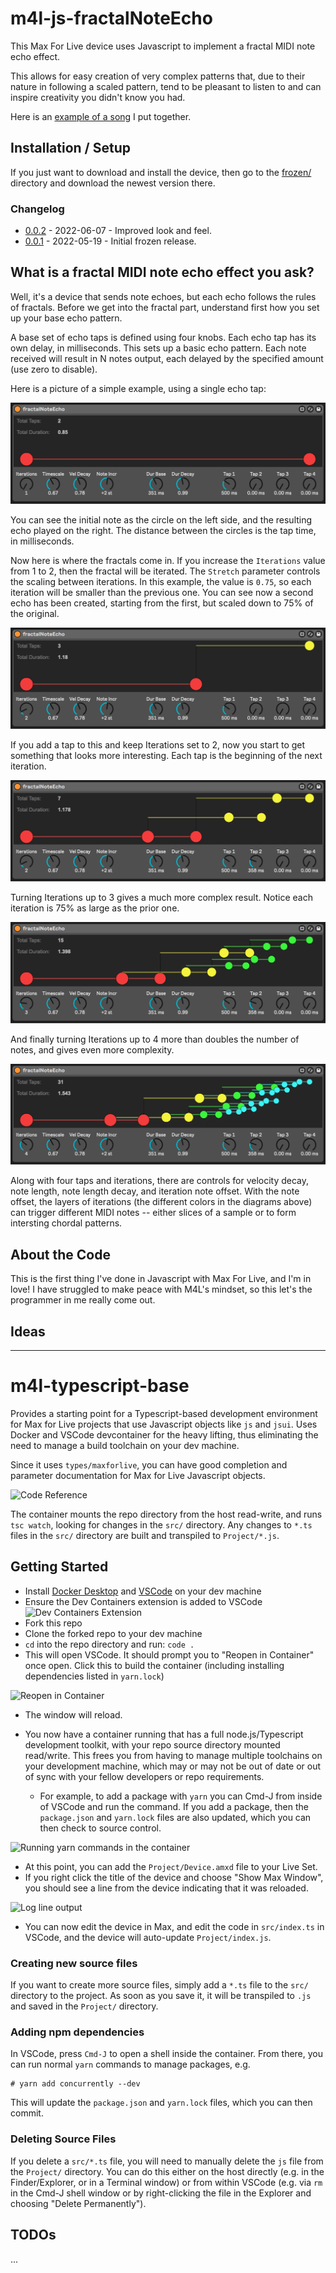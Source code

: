 # m4l-js-fractalNoteEcho

This Max For Live device uses Javascript to implement a fractal MIDI note echo effect.

This allows for easy creation of very complex patterns that, due to their nature in following a scaled pattern, tend to be pleasant to listen to and can inspire creativity you didn't know you had.

Here is an [example of a song](https://zacksteinkamp.bandcamp.com/track/two-trees) I put together.

## Installation / Setup

If you just want to download and install the device, then go to the [frozen/](https://github.com/zsteinkamp/m4l-js-fractalNoteEcho/tree/main/frozen) directory and download the newest version there.

### Changelog

* [0.0.2](https://github.com/zsteinkamp/m4l-js-fractalNoteEcho/raw/main/frozen/FractalNoteEcho-0.0.2.amxd) - 2022-06-07 - Improved look and feel.
* [0.0.1](https://github.com/zsteinkamp/m4l-js-fractalNoteEcho/raw/main/frozen/FractalNoteEcho-0.0.1.amxd) - 2022-05-19 - Initial frozen release.

## What is a fractal MIDI note echo effect you ask?

Well, it's a device that sends note echoes, but each echo follows the rules of fractals. Before we get into the fractal part, understand first how you set up your base echo pattern.

A base set of echo taps is defined using four knobs. Each echo tap has its own delay, in milliseconds. This sets up a basic echo pattern. Each note received will result in N notes output, each delayed by the specified amount (use zero to disable).

Here is a picture of a simple example, using a single echo tap:

![Single Tap, Single Iteration Example](images/iter1.1.png)

You can see the initial note as the circle on the left side, and the resulting echo played on the right. The distance between the circles is the tap time, in milliseconds.

Now here is where the fractals come in. If you increase the `Iterations` value from 1 to 2, then the fractal will be iterated. The `Stretch` parameter controls the scaling between iterations. In this example, the value is `0.75`, so each iteration will be smaller than the previous one. You can see now a second echo has been created, starting from the first, but scaled down to 75% of the original.

![Single Tap, Two Iteration Example](images/iter2.1.png)

If you add a tap to this and keep Iterations set to 2, now you start to get something that looks more interesting. Each tap is the beginning of the next iteration.

![Two Taps, Two Iteration Example](images/iter2.2.png)

Turning Iterations up to 3 gives a much more complex result. Notice each iteration is 75% as large as the prior one.

![Two Taps, Four Iteration Example](images/iter2.3.png)

And finally turning Iterations up to 4 more than doubles the number of notes, and gives even more complexity.

![Two Taps, Four Iteration Example](images/iter2.4.png)

Along with four taps and iterations, there are controls for velocity decay, note length, note length decay, and iteration note offset. With the note offset, the layers of iterations (the different colors in the diagrams above) can trigger different MIDI notes -- either slices of a sample or to form intersting chordal patterns.

## About the Code

This is the first thing I've done in Javascript with Max For Live, and I'm in love! I have struggled to make peace with M4L's mindset, so this let's the programmer in me really come out.

## Ideas


--------------------------------------------------


# m4l-typescript-base

Provides a starting point for a Typescript-based development environment for Max for Live projects that use Javascript objects like `js` and `jsui`. Uses Docker and VSCode devcontainer for the heavy lifting, thus eliminating the need to manage a build toolchain on your dev machine.

Since it uses `types/maxforlive`, you can have good completion and parameter documentation for Max for Live Javascript objects.

![Code Reference](images/code_ref.png)

The container mounts the repo directory from the host read-write, and runs `tsc watch`, looking for changes in the `src/` directory. Any changes to `*.ts` files in the `src/` directory are built and transpiled to `Project/*.js`.

## Getting Started

- Install [Docker Desktop](https://www.docker.com/products/docker-desktop/) and [VSCode](https://code.visualstudio.com/download) on your dev machine
- Ensure the Dev Containers extension is added to VSCode
  ![Dev Containers Extension](images/devcontainers.png)
- Fork this repo
- Clone the forked repo to your dev machine
- `cd` into the repo directory and run:
  `code .`
- This will open VSCode. It should prompt you to "Reopen in Container" once open. Click this to build the container (including installing dependencies listed in `yarn.lock`)

![Reopen in Container](images/reopen-in-container.png)

- The window will reload.
- You now have a container running that has a full node.js/Typescript development toolkit, with your repo source directory mounted read/write. This frees you from having to manage multiple toolchains on your development machine, which may or may not be out of date or out of sync with your fellow developers or repo requirements.

  - For example, to add a package with `yarn` you can Cmd-J from inside of VSCode and run the command. If you add a package, then the `package.json` and `yarn.lock` files are also updated, which you can then check to source control.

![Running `yarn` commands in the container](images/console-yarn.png)

- At this point, you can add the `Project/Device.amxd` file to your Live Set.
- If you right click the title of the device and choose "Show Max Window", you should see a line from the device indicating that it was reloaded.

![Log line output](/images/reloaded.png)

- You can now edit the device in Max, and edit the code in `src/index.ts` in VSCode, and the device will auto-update `Project/index.js`.

### Creating new source files

If you want to create more source files, simply add a `*.ts` file to the `src/` directory to the project. As soon as you save it, it will be transpiled to `.js` and saved in the `Project/` directory.

### Adding npm dependencies

In VSCode, press `Cmd-J` to open a shell inside the container. From there, you can run normal `yarn` commands to manage packages, e.g.

```
# yarn add concurrently --dev
```

This will update the `package.json` and `yarn.lock` files, which you can then commit.

### Deleting Source Files

If you delete a `src/*.ts` file, you will need to manually delete the `js` file from the `Project/` directory. You can do this either on the host directly (e.g. in the Finder/Explorer, or in a Terminal window) or from within VSCode (e.g. via `rm` in the Cmd-J shell window or by right-clicking the file in the Explorer and choosing "Delete Permanently").

## TODOs
...

